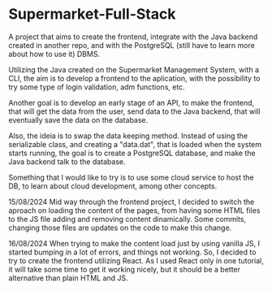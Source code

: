 # Supermarket-Full-Stack

A project that aims to create the frontend, integrate with the Java backend created in another repo, and with the PostgreSQL (still have to learn more about how to use it) DBMS.

Utilizing the Java created on the Supermarket Management System, with a CLI, the aim is to develop a frontend to the aplication, with the possibility to try some type of login validation, adm functions, etc.

Another goal is to develop an early stage of an API, to make the frontend, that will get the data from the user, send data to the Java backend, that will eventually save the data on the database.

Also, the ideia is to swap the data keeping method. Instead of using the serializable class, and creating a "data.dat", that is loaded when the system starts running, the goal is to create a PostgreSQL database, and make the Java backend talk to the database.

Something that I would like to try is to use some cloud service to host the DB, to learn about cloud development, among other concepts.

15/08/2024
Mid way through the frontend project, I decided to switch the aproach on loading the content of the pages, from having some HTML files to the JS file adding and removing content dinamically.
Some commits, changing those files are updates on the code to make this change.

16/08/2024
When trying to make the content load just by using vanilla JS, I started bumping in a lot of errors, and things not working. So, I decided to try to create the frontend utilizing React.
As I used React only in one tutorial, it will take some time to get it working nicely, but it should be a better alternative than plain HTML and JS.
